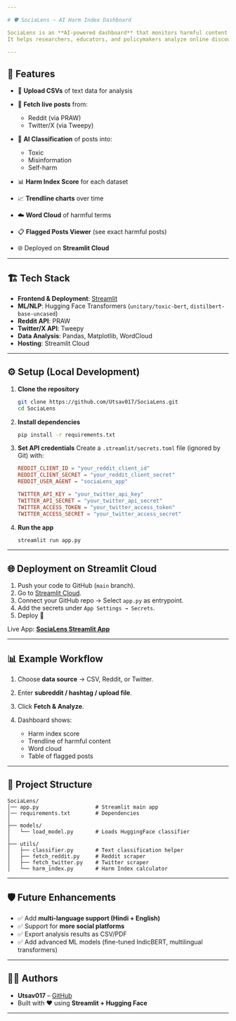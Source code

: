 ```yaml
---

# 🛡️ SociaLens – AI Harm Index Dashboard

SociaLens is an **AI-powered dashboard** that monitors harmful content (toxicity, misinformation, self-harm) from **CSV uploads, Reddit, and Twitter (X)**.
It helps researchers, educators, and policymakers analyze online discourse and track harmful content trends.

---
```


## 🚀 Features

* 📂 **Upload CSVs** of text data for analysis
* 🔗 **Fetch live posts** from:

  * Reddit (via PRAW)
  * Twitter/X (via Tweepy)
* 🤖 **AI Classification** of posts into:

  * Toxic
  * Misinformation
  * Self-harm
* 📊 **Harm Index Score** for each dataset
* 📈 **Trendline charts** over time
* ☁️ **Word Cloud** of harmful terms
* 📋 **Flagged Posts Viewer** (see exact harmful posts)
* 🌐 Deployed on **Streamlit Cloud**

---

## 🏗️ Tech Stack

* **Frontend & Deployment**: [Streamlit](https://streamlit.io/)
* **ML/NLP**: Hugging Face Transformers (`unitary/toxic-bert`, `distilbert-base-uncased`)
* **Reddit API**: PRAW
* **Twitter/X API**: Tweepy
* **Data Analysis**: Pandas, Matplotlib, WordCloud
* **Hosting**: Streamlit Cloud

---

## ⚙️ Setup (Local Development)

1. **Clone the repository**

   ```bash
   git clone https://github.com/Utsav017/SociaLens.git
   cd SociaLens
   ```

2. **Install dependencies**

   ```bash
   pip install -r requirements.txt
   ```

3. **Set API credentials**
   Create a `.streamlit/secrets.toml` file (ignored by Git) with:

   ```toml
   REDDIT_CLIENT_ID = "your_reddit_client_id"
   REDDIT_CLIENT_SECRET = "your_reddit_client_secret"
   REDDIT_USER_AGENT = "sociaLens_app"

   TWITTER_API_KEY = "your_twitter_api_key"
   TWITTER_API_SECRET = "your_twitter_api_secret"
   TWITTER_ACCESS_TOKEN = "your_twitter_access_token"
   TWITTER_ACCESS_SECRET = "your_twitter_access_secret"
   ```

4. **Run the app**

   ```bash
   streamlit run app.py
   ```

---

## 🌐 Deployment on Streamlit Cloud

1. Push your code to GitHub (`main` branch).
2. Go to [Streamlit Cloud](https://streamlit.io/cloud).
3. Connect your GitHub repo → Select `app.py` as entrypoint.
4. Add the secrets under `App Settings → Secrets`.
5. Deploy 🚀

Live App: **[SociaLens Streamlit App](https://socialens-app.streamlit.app/)**

---

## 📊 Example Workflow

1. Choose **data source** → CSV, Reddit, or Twitter.
2. Enter **subreddit / hashtag / upload file**.
3. Click **Fetch & Analyze**.
4. Dashboard shows:

   * Harm index score
   * Trendline of harmful content
   * Word cloud
   * Table of flagged posts

---

## 📂 Project Structure

```
SociaLens/
│── app.py                  # Streamlit main app
│── requirements.txt        # Dependencies
│
├── models/
│   └── load_model.py       # Loads HuggingFace classifier
│
├── utils/
│   ├── classifier.py       # Text classification helper
│   ├── fetch_reddit.py     # Reddit scraper
│   ├── fetch_twitter.py    # Twitter scraper
│   └── harm_index.py       # Harm Index calculator
```

---

## 🛡️ Future Enhancements

* ✅ Add **multi-language support (Hindi + English)**
* ✅ Support for **more social platforms**
* ✅ Export analysis results as CSV/PDF
* ✅ Add advanced ML models (fine-tuned IndicBERT, multilingual transformers)

---

## 👨‍💻 Authors

* **Utsav017** – [GitHub](https://github.com/Utsav017)
* Built with ❤️ using **Streamlit + Hugging Face**

---